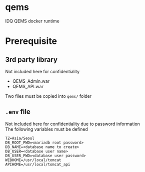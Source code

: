 # qems
IDQ QEMS docker runtime

# Prerequisite
## 3rd party library
Not included here for confidentiality
 * QEMS_Admin.war
 * QEMS_API.war

Two files must be copied into ```qems/``` folder

## ```.env``` file
Not included here for confidentiality due to password information<br>
The following variables must be defined
```
TZ=Asia/Seoul
DB_ROOT_PWD=<mariadb root password>
DB_NAME=<database name to create>
DB_USER=<database user name>
DB_USER_PWD=<database user password>
WEBHOME=/usr/local/tomcat
APIHOME=/usr/local/tomcat_api
```
